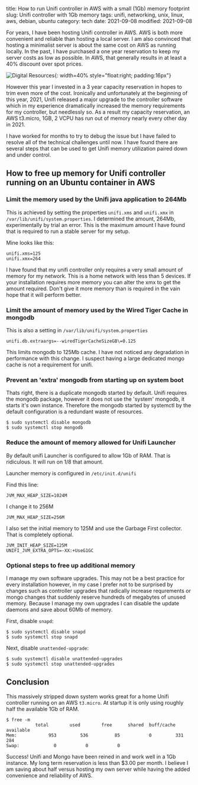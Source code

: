 title: How to run Unifi controller in AWS with a small (1Gb) memory footprint
slug: Unifi controller with 1Gb memory
tags: unifi, networking, unix, linux, aws, debian, ubuntu
category: tech
date: 2021-09-08
modified: 2021-09-08

For years, I have been hosting Unifi controller in AWS.  AWS is both more convenient and reliable than hosting a local server.  I am also convinced that hosting a minimalist server is about the same cost on AWS as running locally.   In the past, I have purchased a one year reservation to keep my server costs as low as possible.  In AWS, that generally results in at least a 40% discount over spot prices.

![Digital Resources]({static}/images/universe/digital_press.png){: width=40% style="float:right; padding:16px"}

However this year I invested in a 3 year capacity reservation in hopes to trim even more of the cost.    Ironically and unfortunately at the beginning of this year, 2021, Unifi released a major upgrade to the controller software which in my experience dramatically increased the memory requirements for my controller, but needlessly so. As a result my capacity reservation, an AWS t3.micro, 1GB, 2 VCPU has run out of memory nearly every other day in 2021.

I have worked for months to try to debug the issue but I have failed to resolve all of the technical challenges until now.    I have found there are several steps that can be used to get Unifi memory utilization paired down and under control.

## How to free up memory for Unifi controller running on an Ubuntu container in AWS

### Limit the memory used by the Unifi java application to 264Mb

This is achieved by setting the properties `unifi.xms` and `unifi.xmx` in `/var/lib/unifi/system.properties`.  I determined the amount, 264Mb, experimentally by trial an error.  This is the maximum amount I have found that is required to run a stable server for my setup.

Mine looks like this:

```
unifi.xms=125
unifi.xmx=264
```

I have found that my unifi controller only requires a very small amount of memory for my network.   This is a home network with less than 5 devices.   If your installation requires more memory you can alter the xmx to get the amount required.  Don't give it more memory than is required in the vain hope that it will perform better.

### Limit the amount of memory used by the Wired Tiger Cache in mongodb

This is also a setting in `/var/lib/unifi/system.properties`

```
unifi.db.extraargs=--wiredTigerCacheSizeGB\=0.125
```

This limits mongodb to 125Mb cache.  I have not noticed any degradation in performance with this change.  I suspect having a large dedicated mongo cache is not a requirement for unifi.

### Prevent an 'extra' mongodb from starting up on system boot

Thats right, there is a duplicate mongodb started by default.    Unifi requires the mongodb package, however it does not use the 'system' mongodb, it starts it's own instance.  Therefore the mongodb started by systemctl by the default configuration is a redundant waste of resources.

```
$ sudo systemctl disable mongodb
$ sudo systemctl stop mongodb
```

### Reduce the amount of memory allowed for Unifi Launcher

By default unifi Launcher is configured to allow 1Gb of RAM.   That is ridiculous.  It will run on 1/8 that amount.

Launcher memory is configured in `/etc/init.d/unifi`

Find this line:

```
JVM_MAX_HEAP_SIZE=1024M
```

I change it to 256M
```
JVM_MAX_HEAP_SIZE=256M
```

I also set the initial memory to 125M and use the Garbage First collector.  That is completely optional.

```
JVM_INIT_HEAP_SIZE=125M
UNIFI_JVM_EXTRA_OPTS=-XX:+UseG1GC
```

### Optional steps to free up additional memory

I manage my own software upgrades.   This may not be a best practice for every installation however, in my case I prefer not to be surprised by changes such as controller upgrades that radically increase requrements or mongo changes that suddenly reserve hundreds of megabytes of unused memory.    Because I manage my own upgrades I can disable the update daemons and save about 60Mb of memory.

First, disable `snapd`:
```
$ sudo systemctl disable snapd
$ sudo systemctl stop snapd
```

Next, disable `unattended-upgrade`:
```
$ sudo systemctl disable unattended-upgrades
$ sudo systemctl stop unattended-upgrades
```

## Conclusion

This massively stripped down system works great for a home Unifi controller running on an AWS `t3.micro`.   At startup it is only using roughly half the available 1Gb of RAM.

```
$ free -m
           total        used        free      shared  buff/cache   available
Mem:            953         536          85           0         331         284
Swap:             0           0           0
```

Success!   Unifi and Mongo have been reined in and work well in a 1Gb instance.   My long term reservation is less than $3.00 per month.  I believe I am saving about half versus hosting my own server while having the added convenience and reliability of AWS.
